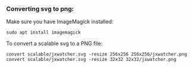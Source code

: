 ### Converting svg to png:

Make sure you have ImageMagick installed:
```
sudo apt install imagemagick  
```

To convert a scalable svg to a PNG file:

```
convert scalable/jxwatcher.svg -resize 256x256 256x256/jxwatcher.png 
convert scalable/jxwatcher.svg -resize 32x32 32x32/jxwatcher.png
```